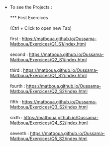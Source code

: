 * To see the Projects :
<br /><br />
*** First Exercices
<br /><br />
(Ctrl + Click to open new Tab)
<br /><br />
first : https://matboua.github.io/Oussama-Matboua/Exercices/Q1_S1/index.html
<br /><br />
second : https://matboua.github.io/Oussama-Matboua/Exercices/Q2_S1/index.html
<br /><br />
third : https://matboua.github.io/Oussama-Matboua/Exercices/Q1_S2/index.html
<br /><br />
fourth : https://matboua.github.io/Oussama-Matboua/Exercices/Q2_S2/index.html
<br /><br />
fifth : https://matboua.github.io/Oussama-Matboua/Exercices/Q3_S2/index.html
<br /><br />
sixth : https://matboua.github.io/Oussama-Matboua/Exercices/Q4_S2/index.html
<br /><br />
seventh : https://matboua.github.io/Oussama-Matboua/Exercices/Q5_S2/index.html
